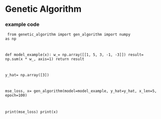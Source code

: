 # Genetic Algorithm

### example code

<code><pre>
from genetic_algorithm import gen_algorithm
import numpy as np


def model_example(x):
    w_= np.array([[1, 5, 3, -1, -3]])
    result= np.sum(x * w_, axis=1)
    return result

y_hat= np.array([3])

mse_loss, x= gen_algorithm(model=model_example, y_hat=y_hat, x_len=5, epoch=100)

print(mse_loss)
print(x)</code></pre>
